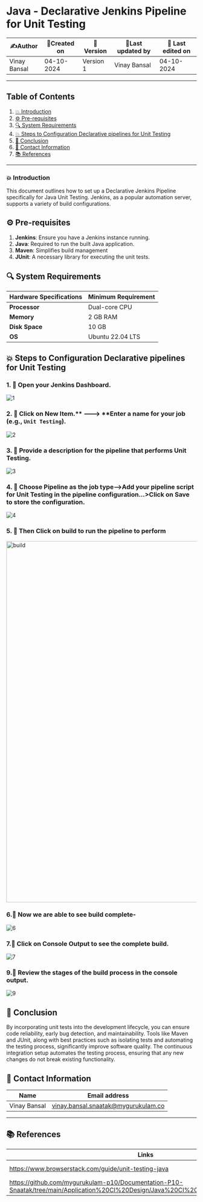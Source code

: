 # Java - Declarative Jenkins Pipeline for Unit Testing 


| ✍️Author      | 📅Created on  |📌 Version    | 📝Last updated by |📅 Last edited on |
|-------------|-------------|------------|-----------------|----------------|
| Vinay Bansal | 04-10-2024  | Version 1  | Vinay Bansal    | 04-10-2024   |

---
## Table of Contents
1. [💥 Introduction](#-introduction)
2. [⚙ Pre-requisites](#-pre-requisites)
3. [🔍 System Requirements](#-system-requirements)
4. [💥 Steps to Configuration Declarative pipelines for Unit Testing](#-steps-to-configuration-declarative-pipelines-for-unit-testing)
5. [📛 Conclusion](#-conclusion)
6. [📧 Contact Information](#-contact-information)
7. [📚 References](#-references)

---
### 💥 Introduction
This document outlines how to set up a Declarative Jenkins Pipeline specifically for Java Unit Testing. Jenkins, as a popular automation server, supports a variety of build configurations.


## ⚙ Pre-requisites
1. **Jenkins**: Ensure you have a Jenkins instance running.
2. **Java**: Required to run the built Java application.
3. **Maven**: Simplifies build management
4. **JUnit**: A necessary library for executing the unit tests.

## 🔍 System Requirements
| Hardware Specifications | Minimum Requirement  |
|-------------------|---------------------------|
| **Processor**     | Dual-core CPU             | 
| **Memory**        | 2 GB RAM                  | 
| **Disk Space**    | 10 GB                      | 
| **OS**            |Ubuntu 22.04 LTS           |


## 💥 Steps to Configuration Declarative pipelines for Unit Testing

### 1. 🚀 Open your Jenkins Dashboard.
![1](https://github.com/user-attachments/assets/59bb5e6e-68e1-4d41-8147-cd7acceeb2d8)

### 2. 🚀 Click on **New Item**.** ---> **Enter a name for your job (e.g., `Unit Testing`).
![2](https://github.com/user-attachments/assets/286ef69d-72f5-4144-aa79-70be1ec924ac)

### 3. 🚀 Provide a description for the pipeline that performs Unit Testing.
![3](https://github.com/user-attachments/assets/c8d597f6-4654-4587-b99f-663ca3ec7764)

### 4. 🚀 Choose Pipeline as the job type-->Add your pipeline script for Unit Testing in the pipeline configuration...>Click on Save to store the configuration.
![4](https://github.com/user-attachments/assets/ca805260-2124-4b67-b0d4-d272942da7f2)



### 5. 🚀 Then Click on build to run the pipeline to perform
<img width="952" alt="build" src="https://github.com/user-attachments/assets/8e0b140e-3cb9-4b40-babd-75fb6963a653">

### 6.🚀 Now we are able to see build complete-
![6](https://github.com/user-attachments/assets/93d40d3a-011b-46e1-ae83-9e346441c86e)

### 7.🚀 Click on Console Output to see the complete build.
![7](https://github.com/user-attachments/assets/10f384c3-eea1-422b-8bdd-fe36e196cf0d)




### 9.🚀 Review the stages of the build process in the console output.

![9](https://github.com/user-attachments/assets/d93b8dfd-5708-414b-a966-f46d706986a3)

## 📛 Conclusion

By incorporating unit tests into the development lifecycle, you can ensure code reliability, early bug detection, and maintainability. Tools like Maven and JUnit, along with best practices such as isolating tests and automating the testing process, significantly improve software quality. The continuous integration setup automates the testing process, ensuring that any new changes do not break existing functionality.
##  📧 Contact Information
| Name | Email address|
|------|---------------------|
| Vinay Bansal | vinay.bansal.snaatak@mygurukulam.co |

---
## 📚 References
| Links | Descriptions|
|------|---------------------|
|https://www.browserstack.com/guide/unit-testing-java|Unit Testing in Java|
|https://github.com/mygurukulam-p10/Documentation-P10-Snaatak/tree/main/Application%20CI%20Design/Java%20CI%20checks/Unit%20Testing/POC|(POC): Unit Testing|
